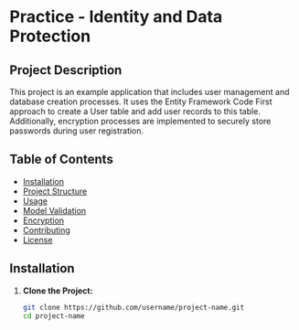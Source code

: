 # Practice - Identity and Data Protection

## Project Description
This project is an example application that includes user management and database creation processes. It uses the Entity Framework Code First approach to create a User table and add user records to this table. Additionally, encryption processes are implemented to securely store passwords during user registration.

## Table of Contents
- [Installation](#installation)
- [Project Structure](#project-structure)
- [Usage](#usage)
- [Model Validation](#model-validation)
- [Encryption](#encryption)
- [Contributing](#contributing)
- [License](#license)

## Installation
1. **Clone the Project:**
   ```bash
   git clone https://github.com/username/project-name.git
   cd project-name
